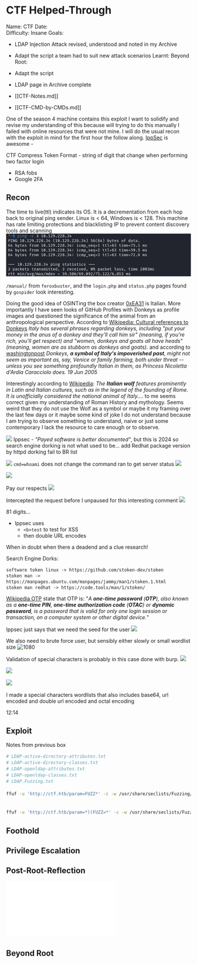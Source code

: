 # CTF Helped-Through

Name: CTF
Date:  
Difficulty:  Insane
Goals:  
- LDAP Injection Attack revised, understood and noted in my Archive
- Adapt the script a team had to suit new attack scenarios
Learnt:
Beyond Root:
- Adapt the script
- LDAP page in Archive complete

- [[CTF-Notes.md]]
- [[CTF-CMD-by-CMDs.md]]

One of the season 4 machine contains this exploit I want to solidify and revise my understanding of this because will trying to do this manually I failed with online resources that were not mine. I will do the usual recon with the exploit in mind for the first hour the follow along. [IppSec](https://www.youtube.com/watch?v=51JQg202csw) is awesome - 

CTF Compress Token Format - string of digit that change when performing two factor login
- RSA fobs
- Google 2FA 

## Recon

The time to live(ttl) indicates its OS. It is a decrementation from each hop back to original ping sender. Linux is < 64, Windows is < 128. This machine has rate limiting protections and blacklisting IP to prevent content discovery tools and scanning 
![ping](Screenshots/ping.png)

`/manual/`  from `feroxbuster`, and the `login.php` and `status.php` pages found by `gospider` look interesting.

Doing the good idea of OSINTing the box creator [0xEA31](https://app.hackthebox.com/users/13340) is Italian. More importantly I have seen looks of GitHub Profiles with Donkeys as profile images and questioned the significance of the animal from an anthropological perspective. According to [Wikipedia: Cultural references to Donkeys](https://en.wikipedia.org/wiki/Cultural_references_to_donkeys) *Italy has several phrases regarding donkeys, including "put your money in the anus of a donkey and they'll call him sir" (meaning, if you're rich, you'll get respect) and "women, donkeys and goats all have heads" (meaning, women are as stubborn as donkeys and goats).* and according to [washingtonpost](https://www.washingtonpost.com/archive/politics/2005/06/19/pinning-a-fairy-tale-on-italys-dwindling-donkeys/170a715a-9c64-45b7-93f4-6897c411188e/) *Donkeys, **a symbol of Italy's impoverished past**, might not seem as important as, say, Venice or family farming, both under threat -- unless you see something profoundly Italian in them, as Princess Nicoletta d'Ardia Caracciolo does. 19 Jun 2005*

Interestingly according to [Wikipedia](https://en.wikipedia.org/wiki/Italian_wolf): *The **Italian wolf** features prominently in Latin and Italian cultures, such as in the legend of the founding of Rome. It is unofficially considered the national animal of Italy.*... to me seems correct given my understanding of Roman History and mythology. Seems weird that they do not use the Wolf as a symbol or maybe it my framing over the last few days or it maybe some kind of joke I do not understand because I am trying to observe something to understand, naive or just some contemporary I lack the resource to care enough or to observe.


![](nmap.png)
Ippsec - *"Payed software is better documented"*, but this is 2024 so search engine dorking is not what used to be... add Redhat package version by httpd dorking fail to BR list

![](www-root.png)
`cmd=whoami` does not change the command ran to get server status
![](bannedips.png)


![](OTPloginpage.png)

Pay our respects
![](loginasippsec.png)

Intercepted the request before I unpaused for this interesting comment
![](intercepttherequestbeforeiunpaused.png)

81 digits...

- Ippsec uses 
	- `<b>test` to test for XSS 
	- then double URL encodes

When in doubt when there a deadend and a clue research!

Search Engine Dorks:
```
software token linux -> https://github.com/stoken-dev/stoken
stoken man -> https://manpages.ubuntu.com/manpages/jammy/man1/stoken.1.html
stoken man redhat -> https://code.tools/man/1/stoken/
```

[Wikipedia OTP](https://en.wikipedia.org/wiki/One-time_password) state that OTP is: "*A **one-time password** (**OTP**), also known as a **one-time PIN**, **one-time authorization code** (**OTAC**) or **dynamic password**, is a password that is valid for only one login session or transaction, on a computer system or other digital device.*"

Ippsec just says that we need the seed for the user
![](compresstokenformatinubuntumanpage.png)

We also need to brute force user, but sensibly either slowly or small wordlist size
![1080](notopusershortlist.png)

Validation of special characters is probably in this case done with burp.
![](speicalcharsattempt.png)

![](checkwithburpbeforemovingforward.png)

![](burprevalidingfuzzingspecialchars.png)

I made a special characters wordlists that also includes base64, url encoded and double url encoded and octal encoding

12:14
## Exploit


Notes from previous box
```bash
# LDAP-active-directory-attributes.txt
# LDAP-active-directory-classes.txt
# LDAP-openldap-attributes.txt
# LDAP-openldap-classes.txt
# LDAP.Fuzzing.txt

ffuf -u 'http://ctf.htb/param=FUZZ*' -c -w /usr/share/seclists/Fuzzing/chars.txt:FUZZ  -mc all


ffuf -u 'http://ctf.htb/param=*)(FUZZ=*' -c -w /usr/share/seclists/Fuzzing/$LDAPWORDLIST:FUZZ -mc all -x http://127.0.0.1:8080 # remember to apply FFUF filters and have burpsuite running
```


## Foothold

## Privilege Escalation

## Post-Root-Reflection  

![](CTF-map.excalidraw.md)

## Beyond Root


